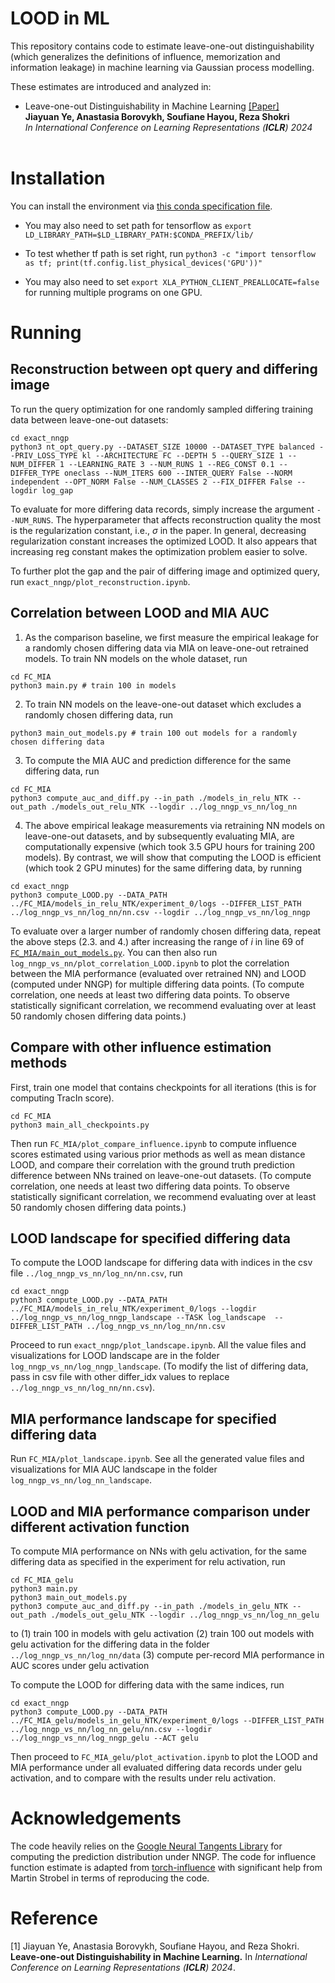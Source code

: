 # LOOD in ML

This repository contains code to estimate leave-one-out distinguishability (which generalizes the definitions of influence, memorization and information leakage) in machine learning via Gaussian process modelling. 

These estimates are introduced and analyzed in:


- Leave-one-out Distinguishability in Machine Learning [[Paper]](http://arxiv.org/abs/2309.17310)<br>
**Jiayuan Ye, Anastasia Borovykh, Soufiane Hayou, Reza Shokri** <br>
*In International Conference on Learning Representations (**ICLR**) 2024*<br><br>



# Installation


You can install the environment via [this conda specification file](./environment).

- You may also need to set path for tensorflow as `export LD_LIBRARY_PATH=$LD_LIBRARY_PATH:$CONDA_PREFIX/lib/`

- To test whether tf path is set right, run `python3 -c "import tensorflow as tf; print(tf.config.list_physical_devices('GPU'))"`
- You may also need to set `export XLA_PYTHON_CLIENT_PREALLOCATE=false` for running multiple programs on one GPU.

# Running

## Reconstruction between opt query and differing image

To run the query optimization for one randomly sampled differing training data between leave-one-out datasets:
```
cd exact_nngp
python3 nt_opt_query.py --DATASET_SIZE 10000 --DATASET_TYPE balanced --PRIV_LOSS_TYPE kl --ARCHITECTURE FC --DEPTH 5 --QUERY_SIZE 1 --NUM_DIFFER 1 --LEARNING_RATE 3 --NUM_RUNS 1 --REG_CONST 0.1 --DIFFER_TYPE oneclass --NUM_ITERS 600 --INTER_QUERY False --NORM independent --OPT_NORM False --NUM_CLASSES 2 --FIX_DIFFER False --logdir log_gap
```
To evaluate for more differing data records, simply increase the argument `--NUM_RUNS`. The hyperparameter that affects reconstruction quality the most is the regularization constant, i.e., $\sigma$ in the paper. In general, decreasing regularization constant increases the optimized LOOD. It also appears that increasing reg constant makes the optimization problem easier to solve. 


To further plot the gap and the pair of differing image and optimized query, run `exact_nngp/plot_reconstruction.ipynb`.

## Correlation between LOOD and MIA AUC



1. As the comparison baseline, we first measure the empirical leakage for a randomly chosen differing data via MIA on leave-one-out retrained models. To train NN models on the whole dataset, run

```
cd FC_MIA
python3 main.py # train 100 in models
```

2. To train NN models on the leave-one-out dataset which excludes a randomly chosen differing data, run
```
python3 main_out_models.py # train 100 out models for a randomly chosen differing data
```

3. To compute the MIA AUC and prediction difference for the same differing data, run

```
cd FC_MIA
python3 compute_auc_and_diff.py --in_path ./models_in_relu_NTK --out_path ./models_out_relu_NTK --logdir ../log_nngp_vs_nn/log_nn
```

4. The above empirical leakage measurements via retraining NN models on leave-one-out datasets, and by subsequently evaluating MIA, are computationally expensive (which took 3.5 GPU hours for training 200 models). By contrast, we will show that computing the LOOD is efficient (which took 2 GPU minutes) for the same differing data, by running

```
cd exact_nngp
python3 compute_LOOD.py --DATA_PATH ../FC_MIA/models_in_relu_NTK/experiment_0/logs --DIFFER_LIST_PATH ../log_nngp_vs_nn/log_nn/nn.csv --logdir ../log_nngp_vs_nn/log_nngp
```

To evaluate over a larger number of randomly chosen differing data, repeat the above steps (2.3. and 4.) after increasing the range of $i$ in line 69 of [`FC_MIA/main_out_models.py`](./FC_MIA/main_out_models.py). You can then also run `log_nngp_vs_nn/plot_correlation_LOOD.ipynb` to plot the correlation between the MIA performance (evaluated over retrained NN) and LOOD (computed under NNGP) for multiple differing data points.  (To compute correlation, one needs at least two differing data points. To observe statistically significant correlation, we recommend evaluating over at least 50 randomly chosen differing data points.)

## Compare with other influence estimation methods

First, train one model that contains checkpoints for all iterations (this is for computing TracIn score).
```
cd FC_MIA
python3 main_all_checkpoints.py
```

Then run `FC_MIA/plot_compare_influence.ipynb` to compute influence scores estimated using various prior methods as well as mean distance LOOD, and compare their correlation with the ground truth prediction difference between NNs trained on leave-one-out datasets. (To compute correlation, one needs at least two differing data points. To observe statistically significant correlation, we recommend evaluating over at least 50 randomly chosen differing data points.)



## LOOD landscape for specified differing data

To compute the LOOD landscape for differing data with indices in the csv file `../log_nngp_vs_nn/log_nn/nn.csv`, run

```
cd exact_nngp
python3 compute_LOOD.py --DATA_PATH ../FC_MIA/models_in_relu_NTK/experiment_0/logs --logdir ../log_nngp_vs_nn/log_nngp_landscape --TASK log_landscape  --DIFFER_LIST_PATH ../log_nngp_vs_nn/log_nn/nn.csv
```

Proceed to run `exact_nngp/plot_landscape.ipynb`. All the value files and visualizations for LOOD landscape are in the folder `log_nngp_vs_nn/log_nngp_landscape`. (To modify the list of differing data, pass in csv file with other differ_idx values to replace `../log_nngp_vs_nn/log_nn/nn.csv`). 


## MIA performance landscape for specified differing data

Run `FC_MIA/plot_landscape.ipynb`. See all the generated value files and visualizations for MIA AUC landscape in the folder `log_nngp_vs_nn/log_nn_landscape`.

## LOOD and MIA performance comparison under different activation function

To compute MIA performance on NNs with gelu activation, for the same differing data as specified in the experiment for relu activation, run

```
cd FC_MIA_gelu
python3 main.py
python3 main_out_models.py
python3 compute_auc_and_diff.py --in_path ./models_in_gelu_NTK --out_path ./models_out_gelu_NTK --logdir ../log_nngp_vs_nn/log_nn_gelu
```

to (1) train 100 in models with gelu activation (2) train 100 out models with gelu activation for the differing data in the folder `../log_nngp_vs_nn/log_nn/data` (3) compute per-record MIA performance in AUC scores under gelu activation


To compute the LOOD for differing data with the same indices, run

```
cd exact_nngp
python3 compute_LOOD.py --DATA_PATH ../FC_MIA_gelu/models_in_gelu_NTK/experiment_0/logs --DIFFER_LIST_PATH ../log_nngp_vs_nn/log_nn_gelu/nn.csv --logdir ../log_nngp_vs_nn/log_nngp_gelu --ACT gelu
```

Then proceed to `FC_MIA_gelu/plot_activation.ipynb` to plot the LOOD and MIA performance under all evaluated differing data records under gelu activation, and to compare with the results under relu activation.



# Acknowledgements

The code heavily relies on the [Google Neural Tangents Library](https://github.com/google/neural-tangents) for computing the prediction distribution under NNGP.  The code for influence function estimate is adapted from [torch-influence](https://github.com/alstonlo/torch-influence) with significant help from Martin Strobel in terms of reproducing the code.

# Reference
[1] Jiayuan Ye, Anastasia Borovykh, Soufiane Hayou, and Reza Shokri. **Leave-one-out Distinguishability in Machine Learning.**
In *International Conference on Learning Representations (**ICLR**) 2024*.